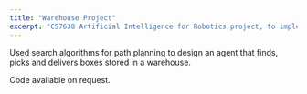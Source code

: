 ```yaml
---
title: "Warehouse Project"
excerpt: "CS7638 Artificial Intelligence for Robotics project, to implement a planning and control algorithm, as well as Path Smoothing algorithm."
---
```


Used search algorithms for path planning to design an agent that finds, picks and delivers boxes stored in a warehouse.

Code available on request.